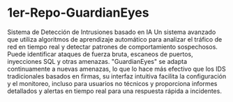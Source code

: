 # 1er-Repo-GuardianEyes
Sistema de Detección de Intrusiones basado en IA
Un sistema avanzado que utiliza algoritmos de aprendizaje automático para analizar el tráfico de red en tiempo real y detectar patrones de comportamiento sospechosos. Puede identificar ataques de fuerza bruta, escaneos de puertos, inyecciones SQL y otras amenazas.
"GuardianEyes" se adapta continuamente a nuevas amenazas, lo que lo hace más efectivo que los IDS tradicionales basados en firmas, su interfaz intuitiva facilita la configuración y el monitoreo, incluso para usuarios no técnicos y proporciona informes detallados y alertas en tiempo real para una respuesta rápida a incidentes.
